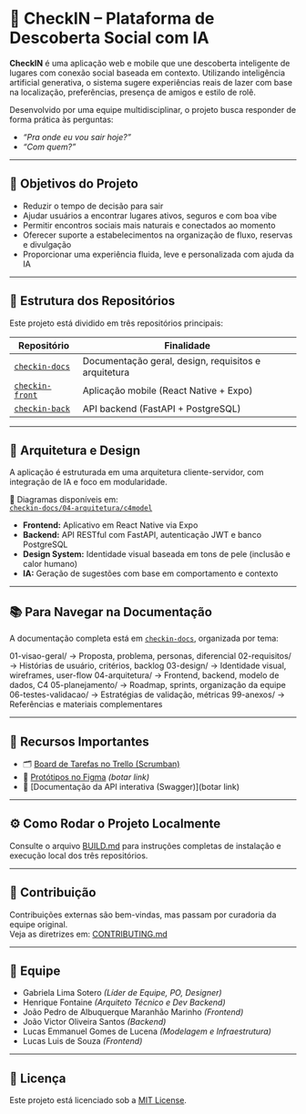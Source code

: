 # 📍 CheckIN – Plataforma de Descoberta Social com IA

**CheckIN** é uma aplicação web e mobile que une descoberta inteligente de lugares com conexão social baseada em contexto. Utilizando inteligência artificial generativa, o sistema sugere experiências reais de lazer com base na localização, preferências, presença de amigos e estilo de rolê.

Desenvolvido por uma equipe multidisciplinar, o projeto busca responder de forma prática às perguntas:
- _“Pra onde eu vou sair hoje?”_
- _“Com quem?”_

---

## 🎯 Objetivos do Projeto

- Reduzir o tempo de decisão para sair
- Ajudar usuários a encontrar lugares ativos, seguros e com boa vibe
- Permitir encontros sociais mais naturais e conectados ao momento
- Oferecer suporte a estabelecimentos na organização de fluxo, reservas e divulgação
- Proporcionar uma experiência fluida, leve e personalizada com ajuda da IA

---

## 🧱 Estrutura dos Repositórios

Este projeto está dividido em três repositórios principais:

| Repositório        | Finalidade                                           |
|--------------------|------------------------------------------------------|
| [`checkin-docs`](https://github.com/gabrielalimasotero/checkin-docs)     | Documentação geral, design, requisitos e arquitetura |
| [`checkin-front`](https://github.com/CHMFC/checkin-front)                | Aplicação mobile (React Native + Expo)               |
| [`checkin-back`](https://github.com/CHMFC/checkin-back)                  | API backend (FastAPI + PostgreSQL)                   |

---

## 🧩 Arquitetura e Design

A aplicação é estruturada em uma arquitetura cliente-servidor, com integração de IA e foco em modularidade.

📌 Diagramas disponíveis em:  
[`checkin-docs/04-arquitetura/c4model`](https://github.com/gabrielalimasotero/checkin-docs/tree/main/04-arquitetura/c4model)

- **Frontend:** Aplicativo em React Native via Expo
- **Backend:** API RESTful com FastAPI, autenticação JWT e banco PostgreSQL
- **Design System:** Identidade visual baseada em tons de pele (inclusão e calor humano)
- **IA:** Geração de sugestões com base em comportamento e contexto

---

## 📚 Para Navegar na Documentação

A documentação completa está em [`checkin-docs`](https://github.com/gabrielalimasotero/checkin-docs), organizada por tema:

01-visao-geral/ → Proposta, problema, personas, diferencial
02-requisitos/ → Histórias de usuário, critérios, backlog
03-design/ → Identidade visual, wireframes, user-flow
04-arquitetura/ → Frontend, backend, modelo de dados, C4
05-planejamento/ → Roadmap, sprints, organização da equipe
06-testes-validacao/ → Estratégias de validação, métricas
99-anexos/ → Referências e materiais complementares


---

## 🔗 Recursos Importantes

- 🗂️ [Board de Tarefas no Trello (Scrumban)](https://trello.com/b/97MLpiuS/checkin-scrumban)
- 🎨 [Protótipos no Figma](#) *(botar link)*
- 📎 [Documentação da API interativa (Swagger)](botar link)

---

## ⚙️ Como Rodar o Projeto Localmente

Consulte o arquivo [BUILD.md](./BUILD.md) para instruções completas de instalação e execução local dos três repositórios.

---

## 🤝 Contribuição

Contribuições externas são bem-vindas, mas passam por curadoria da equipe original.  
Veja as diretrizes em: [CONTRIBUTING.md](./CONTRIBUTING.md)

---

## 👥 Equipe

- Gabriela Lima Sotero *(Líder de Equipe, PO, Designer)*
- Henrique Fontaine *(Arquiteto Técnico e Dev Backend)*
- João Pedro de Albuquerque Maranhão Marinho *(Frontend)*
- João Victor Oliveira Santos *(Backend)*
- Lucas Emmanuel Gomes de Lucena *(Modelagem e Infraestrutura)*
- Lucas Luis de Souza *(Frontend)*

---

## 📄 Licença

Este projeto está licenciado sob a [MIT License](./LICENSE).
